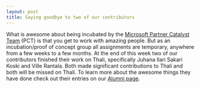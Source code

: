 ```yaml
---
layout: post
title: Saying goodbye to two of our contributors
---
```

What is awesome about being incubated by the [Microsoft Partner Catalyst Team](http://catalystcode.github.io/case-studies/) (PCT) is that you get to work with amazing people. But as an incubation/proof of concept group all assignments are temporary, anywhere from a few weeks to a few months. At the end of this week two of our contributors finished their work on Thali, specifically Juhana Ilari Sakari Koski and Ville Rantala. Both made significant contributions to Thali and both will be missed on Thali. To learn more about the awesome things they have done check out their entries on our [Alumni page](http://thaliproject.org/Alumni/).
